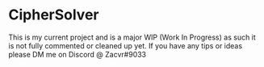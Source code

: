# CipherSolver

This is my current project and is a major WIP (Work In Progress) as such it is not fully commented or cleaned up yet.
If you have any tips or ideas please DM me on Discord @ Zacvr#9033
